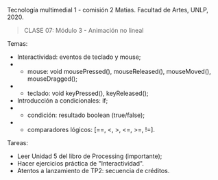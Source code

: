 Tecnología multimedial 1 - comisión 2 Matias. Facultad de Artes, UNLP, 2020.

> CLASE 07: Módulo 3 - Animación no lineal

Temas:

- Interactividad: eventos de teclado y mouse;
- - mouse: void mousePressed(), mouseReleased(), mouseMoved(), mouseDragged();
- - teclado: void keyPressed(), keyReleased();
- Introducción a condicionales: if;
- - condición: resultado boolean (true/false);
- - comparadores lógicos: [==, <, >, <=, >=, !=].


Tareas:
- Leer Unidad 5 del libro de Processing (importante);
- Hacer ejercicios práctica de "Interactividad".
- Atentos a lanzamiento de TP2: secuencia de créditos.